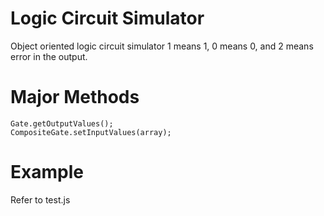 # Logic Circuit Simulator 
Object oriented logic circuit simulator
1 means 1, 0 means 0, and 2 means error in the output.

# Major Methods
```
Gate.getOutputValues();
CompositeGate.setInputValues(array);
```

# Example
Refer to test.js
